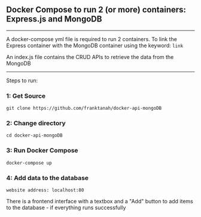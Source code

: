 ## Docker Compose to run 2 (or more) containers: Express.js and MongoDB

---

A docker-compose yml file is required to run 2 containers.
To link the Express container with the MongoDB container
using the keyword: `link`

An index.js file contains the CRUD APIs to retrieve the data from
the MongoDB

---

Steps to run:

### 1: Get Source

`git clone https://github.com/franktanah/docker-api-mongoDB`

### 2: Change directory

`cd docker-api-mongoDB`

### 3: Run Docker Compose

`docker-compose up`

### 4: Add data to the database 

`website address: localhost:80`

There is a frontend interface with a textbox and a "Add" button
to add items to the database - if everything runs successfully

